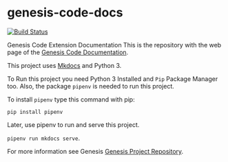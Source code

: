 # genesis-code-docs

[![Build Status](https://travis-ci.org/zerasul/genesis-code-docs.svg?branch=master)](https://travis-ci.org/zerasul/genesis-code-docs)

Genesis Code Extension Documentation
This is the repository with the web page of the [Genesis Code Documentation](https://zerasul.github.io/genesis-code-docs).

This project uses [Mkdocs](https://www.mkdocs.org/) and Python 3.

To Run this project you need Python 3 Installed and ```Pip``` Package Manager too. Also, the package ```pipenv``` is needed to run this project.

To install ```pipenv``` type this command with pip:

```pip install pipenv```

Later, use pipenv to run and serve this project.

```pipenv run mkdocs serve```.

For more information see Genesis [Genesis Project Repository](https://github.com/zerasul/genesis-code).
